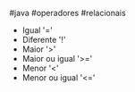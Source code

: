 #java #operadores #relacionais
- Igual '='
- Diferente '!'
- Maior '>'
- Maior ou igual '>='
- Menor '<'
- Menor ou igual '<='
